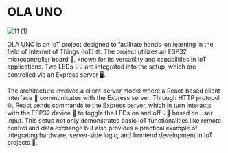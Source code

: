 
# OLA UNO

![11 (1)](https://github.com/moshdev2213/Ola-Uno/assets/103739510/8d072dfb-800d-4a41-87c9-a56416bd0e3e)


OLA UNO is an IoT project designed to facilitate hands-on learning in the field of Internet of Things (IoT) 🌐. The project utilizes an ESP32 microcontroller board 🤖, known for its versatility and capabilities in IoT applications. Two LEDs 💡💡 are integrated into the setup, which are controlled via an Express server 🖥️.

The architecture involves a client-server model where a React-based client interface 📱 communicates with the Express server. Through HTTP protocol 🌐, React sends commands to the Express server, which in turn interacts with the ESP32 device 🤖 to toggle the LEDs on and off 💡🔄 based on user input. This setup not only demonstrates basic IoT functionalities like remote control and data exchange but also provides a practical example of integrating hardware, server-side logic, and frontend development in IoT projects 🚀.